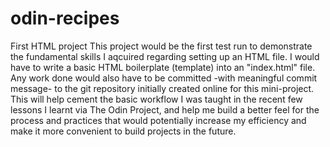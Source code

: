 # odin-recipes
First HTML project
This project would be the first test run to demonstrate the fundamental skills I aqcuired regarding setting up an HTML file. I would have to write a basic HTML boilerplate (template) into an "index.html" file. Any work done would also have to be committed -with meaningful commit message- to the git repository initially created online for this mini-project. This will help cement the basic workflow I was taught in the recent few lessons I learnt via The Odin Project, and help me build a better feel for the process and practices that would potentially increase my efficiency and make it more convenient to build projects in the future.